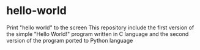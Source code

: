# hello-world
Print "hello world" to the screen
This repository include the first version of the simple "Hello World!" program written in C language and the second version of the program ported to Python language

